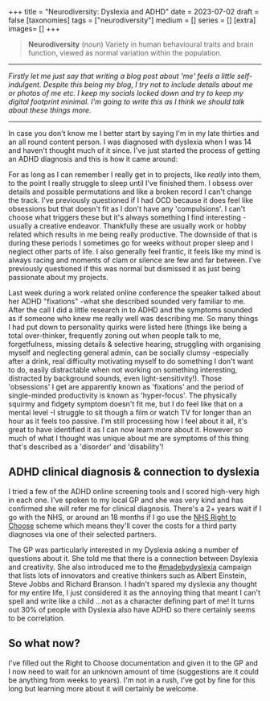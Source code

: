 +++
title = "Neurodiversity: Dyslexia and ADHD"
date = 2023-07-02
draft =  false
[taxonomies]
tags = ["neurodiversity"]
medium = []
series = []
[extra]
images= []
+++


> **Neurodiversity** (_noun_) Variety in human behavioural traits and brain function, viewed as normal variation within the population.

---

_Firstly let me just say that writing a blog post about 'me' feels a little self-indulgent. Despite this being my blog, I try not to include details about me or photos of me etc. I keep my socials locked down and try to keep my digital footprint minimal. I'm going to write this as I think we should talk about these things more._

---

In case you don't know me I better start by saying I'm in my late thirties and an all round content person. I was diagnosed with dyslexia when I was 14 and haven't thought much of it since. I've just started the process of getting an ADHD diagnosis and this is how it came around:

For as long as I can remember I really get in to projects, like _really_ into them, to the point I really struggle to sleep until I've finished them. I obsess over details and possible permutations and like a broken record I can't change the track. I've previously questioned if I had OCD because it does feel like obsessions but that doesn't fit as I don't have any 'compulsions'. I can't choose what triggers these but it's always something I find interesting -usually a creative endeavor. Thankfully these are usually work or hobby related which results in me being really productive. The downside of that is during these periods I sometimes go for weeks without proper sleep and I neglect other parts of life. I also generally feel frantic, it feels like my mind is always racing and moments of clam or silence are few and far between. I've previously questioned if this was normal but dismissed it as just being passionate about my projects.

Last week during a work related online conference the speaker talked about her ADHD "fixations" -what she described sounded very familiar to me. After the call I did a little research in to ADHD and the symptoms sounded as if someone who knew me really well was describing me. So many things I had put down to personality quirks were listed here (things like being a total over-thinker, frequently zoning out when people talk to me, forgetfulness, missing details & selective hearing, struggling with organising myself and neglecting general admin, can be socially clumsy -especially after a drink, real difficulty motivating myself to do something I don't want to do, easily distractable when not working on something interesting, distracted by background sounds, even light-sensitivity!). Those 'obsessions' I get are apparently known as 'fixations' and the period of single-minded productivity is known as 'hyper-focus'. The physically squirmy and fidgety symptom doesn't fit me, but I do feel like that on a mental level -I struggle to sit though a film or watch TV for longer than an hour as it feels too passive. I'm still processing how I feel about it all, it's great to have identified it as I can now learn more about it. However so much of what I thought was unique about me are symptoms of this thing that's described as a 'disorder' and 'disability'!

## ADHD clinical diagnosis & connection to dyslexia

I tried a few of the ADHD online screening tools and I scored high-very high in each one. I've spoken to my local GP and she was very kind and has confirmed she will refer me for clinical diagnosis. There's a 2+ years wait if I go with the NHS, or around an 18 months if I go use the [NHS Right to Choose](https://adhduk.co.uk/right-to-choose/) scheme which means they'll cover the costs for a third party diagnoses via one of their selected partners.

The GP was particularly interested in my Dyslexia asking a number of questions about it. She told me that there is a connection between Dsylexia and creativity. She also introduced me to the [#madebydyslexia](https://www.madebydyslexia.org/) campaign that lists lots of innovators and creative thinkers such as Albert Einstein, Steve Jobbs and Richard Branson. I hadn't spared my dyslexia any thought for my entire life, I just considered it as the annoying thing that meant I can't spell and write like a child ...not as a character defining part of me! It turns out 30% of people with Dyslexia also have ADHD so there certainly seems to be correlation.

## So what now?

I've filled out the Right to Choose documentation and given it to the GP and I now need to wait for an unknown amount of time (suggestions are it could be anything from weeks to years). I'm not in a rush, I've got by fine for this long but learning more about it will certainly be welcome.
